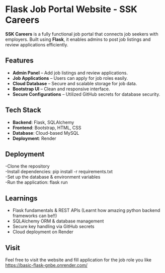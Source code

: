 # Flask Job Portal Website - SSK Careers 

**SSK Careers** is a fully functional job portal that connects job seekers with employers. Built using **Flask**, it enables admins to post job listings and review applications efficiently.  

## Features  
-  **Admin Panel** – Add job listings and review applications.  
-  **Job Applications** – Users can apply for job roles easily.  
-  **Cloud Database** – Secure and scalable storage for job data.  
-  **Bootstrap UI** – Clean and responsive interface.  
-  **Secure Configurations** – Utilized GitHub secrets for database security.  

## Tech Stack  
- **Backend**: Flask, SQLAlchemy  
- **Frontend**: Bootstrap, HTML, CSS  
- **Database**: Cloud-based MySQL  
- **Deployment**: Render
  
## Deployment
-Clone the repository <br>
-Install dependencies: pip install -r requirements.txt <br>
-Set up the database & environment variables <br>
-Run the application: flask run

## Learnings
- Flask fundamentals & REST APIs (Learnt how amazing python backend frameworks can be!!)
- SQLAlchemy ORM & database management
- Secure key handling via GitHub secrets
- Cloud deployment on Render

## Visit <br>
Feel free to visit the website and fill application for the job role you like <br>
https://basic-flask-gnbe.onrender.com/

